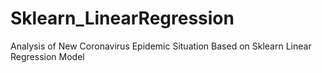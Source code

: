 # Sklearn_LinearRegression
Analysis of New Coronavirus Epidemic Situation Based on Sklearn Linear Regression Model
